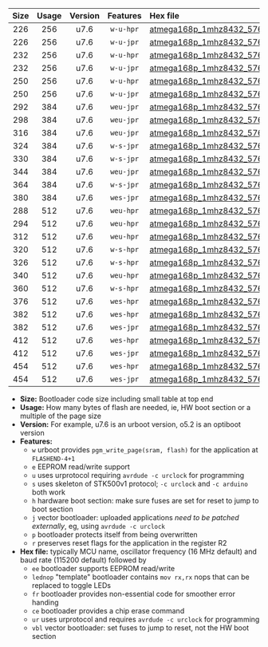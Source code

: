 |Size|Usage|Version|Features|Hex file|
|:-:|:-:|:-:|:-:|:--|
|226|256|u7.6|`w-u-hpr`|[atmega168p_1mhz8432_57600bps_ur.hex](https://raw.githubusercontent.com/stefanrueger/urboot/main/bootloaders/atmega168p/fcpu_1mhz8432/57600_bps/atmega168p_1mhz8432_57600bps_ur.hex)|
|226|256|u7.6|`w-u-jpr`|[atmega168p_1mhz8432_57600bps_ur_vbl.hex](https://raw.githubusercontent.com/stefanrueger/urboot/main/bootloaders/atmega168p/fcpu_1mhz8432/57600_bps/atmega168p_1mhz8432_57600bps_ur_vbl.hex)|
|232|256|u7.6|`w-u-hpr`|[atmega168p_1mhz8432_57600bps_lednop_ur.hex](https://raw.githubusercontent.com/stefanrueger/urboot/main/bootloaders/atmega168p/fcpu_1mhz8432/57600_bps/atmega168p_1mhz8432_57600bps_lednop_ur.hex)|
|232|256|u7.6|`w-u-jpr`|[atmega168p_1mhz8432_57600bps_lednop_ur_vbl.hex](https://raw.githubusercontent.com/stefanrueger/urboot/main/bootloaders/atmega168p/fcpu_1mhz8432/57600_bps/atmega168p_1mhz8432_57600bps_lednop_ur_vbl.hex)|
|250|256|u7.6|`w-u-hpr`|[atmega168p_1mhz8432_57600bps_lednop_fr_ur.hex](https://raw.githubusercontent.com/stefanrueger/urboot/main/bootloaders/atmega168p/fcpu_1mhz8432/57600_bps/atmega168p_1mhz8432_57600bps_lednop_fr_ur.hex)|
|250|256|u7.6|`w-u-jpr`|[atmega168p_1mhz8432_57600bps_lednop_fr_ur_vbl.hex](https://raw.githubusercontent.com/stefanrueger/urboot/main/bootloaders/atmega168p/fcpu_1mhz8432/57600_bps/atmega168p_1mhz8432_57600bps_lednop_fr_ur_vbl.hex)|
|292|384|u7.6|`weu-jpr`|[atmega168p_1mhz8432_57600bps_ee_ur_vbl.hex](https://raw.githubusercontent.com/stefanrueger/urboot/main/bootloaders/atmega168p/fcpu_1mhz8432/57600_bps/atmega168p_1mhz8432_57600bps_ee_ur_vbl.hex)|
|298|384|u7.6|`weu-jpr`|[atmega168p_1mhz8432_57600bps_ee_lednop_ur_vbl.hex](https://raw.githubusercontent.com/stefanrueger/urboot/main/bootloaders/atmega168p/fcpu_1mhz8432/57600_bps/atmega168p_1mhz8432_57600bps_ee_lednop_ur_vbl.hex)|
|316|384|u7.6|`weu-jpr`|[atmega168p_1mhz8432_57600bps_ee_lednop_fr_ur_vbl.hex](https://raw.githubusercontent.com/stefanrueger/urboot/main/bootloaders/atmega168p/fcpu_1mhz8432/57600_bps/atmega168p_1mhz8432_57600bps_ee_lednop_fr_ur_vbl.hex)|
|324|384|u7.6|`w-s-jpr`|[atmega168p_1mhz8432_57600bps_vbl.hex](https://raw.githubusercontent.com/stefanrueger/urboot/main/bootloaders/atmega168p/fcpu_1mhz8432/57600_bps/atmega168p_1mhz8432_57600bps_vbl.hex)|
|330|384|u7.6|`w-s-jpr`|[atmega168p_1mhz8432_57600bps_lednop_vbl.hex](https://raw.githubusercontent.com/stefanrueger/urboot/main/bootloaders/atmega168p/fcpu_1mhz8432/57600_bps/atmega168p_1mhz8432_57600bps_lednop_vbl.hex)|
|344|384|u7.6|`weu-jpr`|[atmega168p_1mhz8432_57600bps_ee_lednop_fr_ce_ur_vbl.hex](https://raw.githubusercontent.com/stefanrueger/urboot/main/bootloaders/atmega168p/fcpu_1mhz8432/57600_bps/atmega168p_1mhz8432_57600bps_ee_lednop_fr_ce_ur_vbl.hex)|
|364|384|u7.6|`w-s-jpr`|[atmega168p_1mhz8432_57600bps_lednop_fr_vbl.hex](https://raw.githubusercontent.com/stefanrueger/urboot/main/bootloaders/atmega168p/fcpu_1mhz8432/57600_bps/atmega168p_1mhz8432_57600bps_lednop_fr_vbl.hex)|
|380|384|u7.6|`wes-jpr`|[atmega168p_1mhz8432_57600bps_ee_vbl.hex](https://raw.githubusercontent.com/stefanrueger/urboot/main/bootloaders/atmega168p/fcpu_1mhz8432/57600_bps/atmega168p_1mhz8432_57600bps_ee_vbl.hex)|
|288|512|u7.6|`weu-hpr`|[atmega168p_1mhz8432_57600bps_ee_ur.hex](https://raw.githubusercontent.com/stefanrueger/urboot/main/bootloaders/atmega168p/fcpu_1mhz8432/57600_bps/atmega168p_1mhz8432_57600bps_ee_ur.hex)|
|294|512|u7.6|`weu-hpr`|[atmega168p_1mhz8432_57600bps_ee_lednop_ur.hex](https://raw.githubusercontent.com/stefanrueger/urboot/main/bootloaders/atmega168p/fcpu_1mhz8432/57600_bps/atmega168p_1mhz8432_57600bps_ee_lednop_ur.hex)|
|312|512|u7.6|`weu-hpr`|[atmega168p_1mhz8432_57600bps_ee_lednop_fr_ur.hex](https://raw.githubusercontent.com/stefanrueger/urboot/main/bootloaders/atmega168p/fcpu_1mhz8432/57600_bps/atmega168p_1mhz8432_57600bps_ee_lednop_fr_ur.hex)|
|320|512|u7.6|`w-s-hpr`|[atmega168p_1mhz8432_57600bps.hex](https://raw.githubusercontent.com/stefanrueger/urboot/main/bootloaders/atmega168p/fcpu_1mhz8432/57600_bps/atmega168p_1mhz8432_57600bps.hex)|
|326|512|u7.6|`w-s-hpr`|[atmega168p_1mhz8432_57600bps_lednop.hex](https://raw.githubusercontent.com/stefanrueger/urboot/main/bootloaders/atmega168p/fcpu_1mhz8432/57600_bps/atmega168p_1mhz8432_57600bps_lednop.hex)|
|340|512|u7.6|`weu-hpr`|[atmega168p_1mhz8432_57600bps_ee_lednop_fr_ce_ur.hex](https://raw.githubusercontent.com/stefanrueger/urboot/main/bootloaders/atmega168p/fcpu_1mhz8432/57600_bps/atmega168p_1mhz8432_57600bps_ee_lednop_fr_ce_ur.hex)|
|360|512|u7.6|`w-s-hpr`|[atmega168p_1mhz8432_57600bps_lednop_fr.hex](https://raw.githubusercontent.com/stefanrueger/urboot/main/bootloaders/atmega168p/fcpu_1mhz8432/57600_bps/atmega168p_1mhz8432_57600bps_lednop_fr.hex)|
|376|512|u7.6|`wes-hpr`|[atmega168p_1mhz8432_57600bps_ee.hex](https://raw.githubusercontent.com/stefanrueger/urboot/main/bootloaders/atmega168p/fcpu_1mhz8432/57600_bps/atmega168p_1mhz8432_57600bps_ee.hex)|
|382|512|u7.6|`wes-hpr`|[atmega168p_1mhz8432_57600bps_ee_lednop.hex](https://raw.githubusercontent.com/stefanrueger/urboot/main/bootloaders/atmega168p/fcpu_1mhz8432/57600_bps/atmega168p_1mhz8432_57600bps_ee_lednop.hex)|
|382|512|u7.6|`wes-jpr`|[atmega168p_1mhz8432_57600bps_ee_lednop_vbl.hex](https://raw.githubusercontent.com/stefanrueger/urboot/main/bootloaders/atmega168p/fcpu_1mhz8432/57600_bps/atmega168p_1mhz8432_57600bps_ee_lednop_vbl.hex)|
|412|512|u7.6|`wes-hpr`|[atmega168p_1mhz8432_57600bps_ee_lednop_fr.hex](https://raw.githubusercontent.com/stefanrueger/urboot/main/bootloaders/atmega168p/fcpu_1mhz8432/57600_bps/atmega168p_1mhz8432_57600bps_ee_lednop_fr.hex)|
|412|512|u7.6|`wes-jpr`|[atmega168p_1mhz8432_57600bps_ee_lednop_fr_vbl.hex](https://raw.githubusercontent.com/stefanrueger/urboot/main/bootloaders/atmega168p/fcpu_1mhz8432/57600_bps/atmega168p_1mhz8432_57600bps_ee_lednop_fr_vbl.hex)|
|454|512|u7.6|`wes-hpr`|[atmega168p_1mhz8432_57600bps_ee_lednop_fr_ce.hex](https://raw.githubusercontent.com/stefanrueger/urboot/main/bootloaders/atmega168p/fcpu_1mhz8432/57600_bps/atmega168p_1mhz8432_57600bps_ee_lednop_fr_ce.hex)|
|454|512|u7.6|`wes-jpr`|[atmega168p_1mhz8432_57600bps_ee_lednop_fr_ce_vbl.hex](https://raw.githubusercontent.com/stefanrueger/urboot/main/bootloaders/atmega168p/fcpu_1mhz8432/57600_bps/atmega168p_1mhz8432_57600bps_ee_lednop_fr_ce_vbl.hex)|

- **Size:** Bootloader code size including small table at top end
- **Usage:** How many bytes of flash are needed, ie, HW boot section or a multiple of the page size
- **Version:** For example, u7.6 is an urboot version, o5.2 is an optiboot version
- **Features:**
  + `w` urboot provides `pgm_write_page(sram, flash)` for the application at `FLASHEND-4+1`
  + `e` EEPROM read/write support
  + `u` uses urprotocol requiring `avrdude -c urclock` for programming
  + `s` uses skeleton of STK500v1 protocol; `-c urclock` and `-c arduino` both work
  + `h` hardware boot section: make sure fuses are set for reset to jump to boot section
  + `j` vector bootloader: uploaded applications *need to be patched externally*, eg, using `avrdude -c urclock`
  + `p` bootloader protects itself from being overwritten
  + `r` preserves reset flags for the application in the register R2
- **Hex file:** typically MCU name, oscillator frequency (16 MHz default) and baud rate (115200 default) followed by
  + `ee` bootloader supports EEPROM read/write
  + `lednop` "template" bootloader contains `mov rx,rx` nops that can be replaced to toggle LEDs
  + `fr` bootloader provides non-essential code for smoother error handing
  + `ce` bootloader provides a chip erase command
  + `ur` uses urprotocol and requires `avrdude -c urclock` for programming
  + `vbl` vector bootloader: set fuses to jump to reset, not the HW boot section
